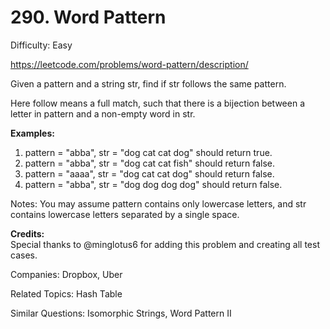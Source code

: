 # 290. Word Pattern

Difficulty: Easy

https://leetcode.com/problems/word-pattern/description/

Given a pattern and a string str, find if str follows the same pattern.

Here follow means a full match, such that there is a bijection between a letter in pattern and a non-empty word in str.

**Examples:**
1. pattern = "abba", str = "dog cat cat dog" should return true.
2. pattern = "abba", str = "dog cat cat fish" should return false.
3. pattern = "aaaa", str = "dog cat cat dog" should return false.
4. pattern = "abba", str = "dog dog dog dog" should return false.

Notes:
You may assume pattern contains only lowercase letters, and str contains lowercase letters separated by a single space.

**Credits:**  
Special thanks to @minglotus6 for adding this problem and creating all test cases.

Companies: Dropbox, Uber

Related Topics: Hash Table

Similar Questions: Isomorphic Strings, Word Pattern II
